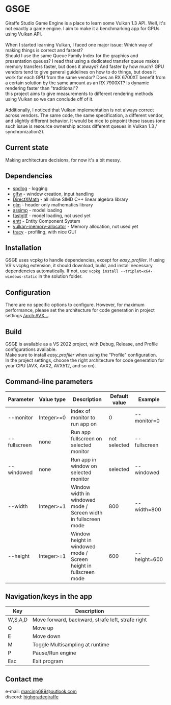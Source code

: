 # GSGE
Giraffe Studio Game Engine is a place to learn some Vulkan 1.3 API.
Well, it's not exactly a game engine. I aim to make it a benchmarking app for GPUs using Vulkan API.<br><br>
When I started learning Vulkan, I faced one major issue: Which way of making things is correct and fastest?<br> Should I use the same Queue Family Index for the graphics and presentation queues? I read that using a dedicated transfer queue makes memory transfers faster, but does it always? And faster by how much? GPU vendors tend to give general guidelines on how to do things, but does it work for each GPU from the same vendor? Does an RX 6700XT benefit from a certain solution by the same amount as an RX 7900XT? Is dynamic rendering faster than "traditional"?<br> this project aims to give measurements to different rendering methods using Vulkan so we can conclude off of it.<br><br>
Additionally, I noticed that Vulkan implementation is not always correct across vendors. The same code, the same specification, a different vendor, and slightly different behavior. It would be nice to pinpoint these issues (one such issue is resource ownership across different queues in Vulkan 1.3 / synchronization2).

## Current state
Making architecture decisions, for now it's a bit messy.

## Dependencies
* [spdlog](https://github.com/gabime/spdlog) - logging
* [glfw](https://github.com/glfw/glfw) - window creation, input handling
* [DirectXMath](https://github.com/microsoft/DirectXMath) - all inline SIMD C++ linear algebra library
* [glm](https://github.com/g-truc/glm) - header only mathematics library
* [assimp](https://github.com/assimp/assimp) - model loading
* [fastgltf](https://github.com/spnda/fastgltf) - model loading, not used yet
* [entt](https://github.com/skypjack/entt) - Entity Component System
* [vulkan-memory-allocator](https://github.com/GPUOpen-LibrariesAndSDKs/VulkanMemoryAllocator) - Memory allocation, not used yet
* [tracy](https://github.com/wolfpld/tracy) - profiling, with nice GUI

## Installation
GSGE uses vcpkg to handle dependencies, except for _easy_profiler_.
If using VS's vcpkg extension, it should download, build, and install necessary dependencies automatically.
If not, use `vcpkg install --triplet=x64-windows-static` in the solution folder.

## Configuration
There are no specific options to configure. However, for maximum performance, please set the architecture for code generation in project settings [/arch:AVX...](https://learn.microsoft.com/en-us/cpp/build/reference/arch-x64).

## Build
GSGE is available as a VS 2022 project, with Debug, Release, and Profile configurations available.<br>
Make sure to install _easy_profiler_ when using the "Profile" configuration.<br>
In the project settings, choose the right architecture for code generation for your CPU (AVX, AVX2, AVX512, and so on).

## Command-line parameters
|Parameter|Value type|Description|Default value|Example|
|---|---|---|---|---|
|--monitor|Integer>=0|Index of monitor to run app on|0|--monitor=0|
|--fullscreen|none|Run app fullscreen on selected monitor|not selected|--fullscreen|
|--windowed|none|Run app in window on selected monitor|selected|--windowed|
|--width|Integer>=1|Window width in windowed mode / Screen width in fullscreen mode|800|--width=800|
|--height|Integer>=1|Window height in windowed mode / Screen height in fullscreen mode|600|--height=600|

## Navigation/keys in the app
|Key|Description|
|---|---|
|W,S,A,D|Move forward, backward, strafe left, strafe right|
|Q|Move up|
|E|Move down|
|M|Toggle Multisampling at runtime|
|P|Pause/Run engine|
|Esc|Exit program|

## Contact me
e-mail: marcinp689@outlook.com<br>
discord: [highgradegiraffe](https://discord.com/users/highgradegiraffe)
